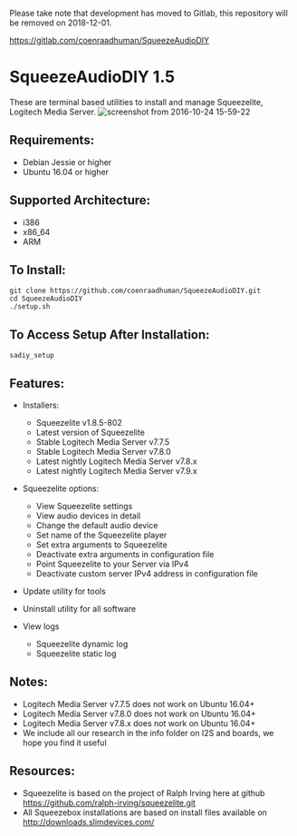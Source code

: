 Please take note that development has moved to Gitlab, this repository will be removed on 2018-12-01.

https://gitlab.com/coenraadhuman/SqueezeAudioDIY

SqueezeAudioDIY 1.5
===================
These are terminal based utilities to install and manage Squeezelite, Logitech Media Server.
![screenshot from 2016-10-24 15-59-22](https://cloud.githubusercontent.com/assets/20205514/19648725/609367ce-9a03-11e6-9442-bb0582cbd21c.png)

Requirements:
-------------
- Debian Jessie or higher
- Ubuntu 16.04 or higher

Supported Architecture:
-----------------------
- i386
- x86_64
- ARM

To Install:
-----------
```shell
git clone https://github.com/coenraadhuman/SqueezeAudioDIY.git
cd SqueezeAudioDIY
./setup.sh
```

To Access Setup After Installation:
-----------------------------------
```shell
sadiy_setup
```

Features:
---------
- Installers:
  - Squeezelite v1.8.5-802
  - Latest version of Squeezelite
  - Stable Logitech Media Server v7.7.5
  - Stable Logitech Media Server v7.8.0
  - Latest nightly Logitech Media Server v7.8.x
  - Latest nightly Logitech Media Server v7.9.x

- Squeezelite options:
  - View Squeezelite settings
  - View audio devices in detail
  - Change the default audio device
  - Set name of the Squeezelite player
  - Set extra arguments to Squeezelite
  - Deactivate extra arguments in configuration file
  - Point Squeezelite to your Server via IPv4
  - Deactivate custom server IPv4 address in configuration file

- Update utility for tools

- Uninstall utility for all software

- View logs
  - Squeezelite dynamic log
  - Squeezelite static log

Notes:
------
- Logitech Media Server v7.7.5 does not work on Ubuntu 16.04+
- Logitech Media Server v7.8.0 does not work on Ubuntu 16.04+
- Logitech Media Server v7.8.x does not work on Ubuntu 16.04+
- We include all our research in the info folder on I2S and boards, we hope you find it useful

Resources:
----------
- Squeezelite is based on the project of Ralph Irving here at github https://github.com/ralph-irving/squeezelite.git
- All Squeezebox installations are based on install files available on http://downloads.slimdevices.com/
